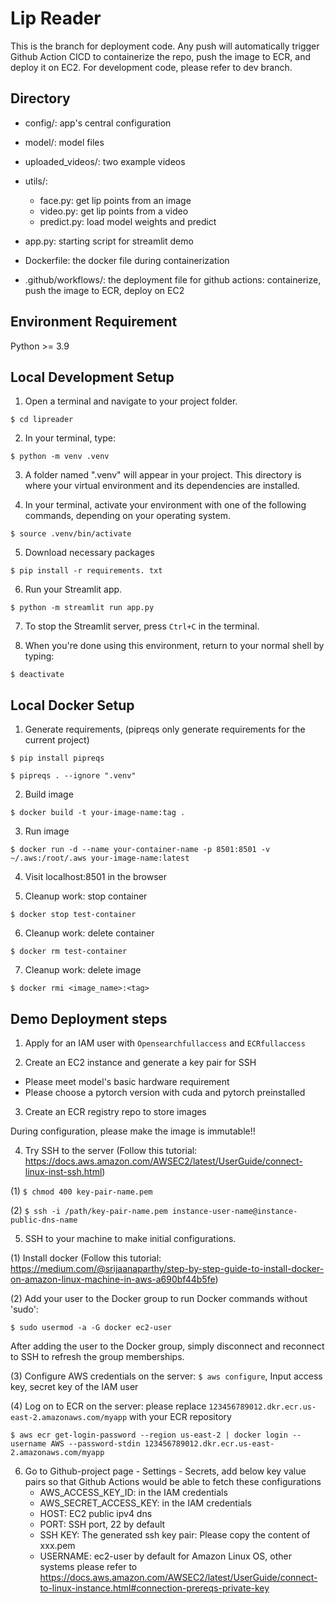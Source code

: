 # Lip Reader
This is the branch for deployment code. Any push will automatically trigger Github Action CICD to containerize the repo, push the image to ECR, and deploy it on EC2.
For development code, please refer to dev branch.

## Directory

- config/: app's central configuration

- model/: model files

- uploaded_videos/: two example videos

- utils/: 
  - face.py: get lip points from an image
  - video.py: get lip points from a video
  - predict.py: load model weights and predict

- app.py: starting script for streamlit demo

- Dockerfile: the docker file during containerization

- .github/workflows/: the deployment file for github actions: containerize, push the image to ECR, deploy on EC2


## Environment Requirement

Python >= 3.9


## Local Development Setup
1. Open a terminal and navigate to your project folder.

`$ cd lipreader`

2. In your terminal, type:

`$ python -m venv .venv`

3. A folder named ".venv" will appear in your project. This directory is where your virtual environment and its dependencies are installed.


4. In your terminal, activate your environment with one of the following commands, depending on your operating system.

`$ source .venv/bin/activate`

5. Download necessary packages

`$ pip install -r requirements. txt`

6. Run your Streamlit app.

`$ python -m streamlit run app.py`

7. To stop the Streamlit server, press `Ctrl+C` in the terminal.


8. When you're done using this environment, return to your normal shell by typing:

`$ deactivate`

## Local Docker Setup

1. Generate requirements, (pipreqs only generate requirements for the current project)

`$ pip install pipreqs`

`$ pipreqs . --ignore ".venv" `

2. Build image

`$ docker build -t your-image-name:tag .`

3. Run image

`$ docker run -d --name your-container-name -p 8501:8501 -v ~/.aws:/root/.aws your-image-name:latest`

4. Visit localhost:8501 in the browser

5. Cleanup work: stop container

`$ docker stop test-container`

6. Cleanup work: delete container

`$ docker rm test-container`

7. Cleanup work: delete image

`$ docker rmi <image_name>:<tag> `

## Demo Deployment steps
1. Apply for an IAM user with `Opensearchfullaccess` and `ECRfullaccess`


2. Create an EC2 instance and generate a key pair for SSH 
- Please meet model's basic hardware requirement
- Please choose a pytorch version with cuda and pytorch preinstalled

3. Create an ECR registry repo to store images
   
During configuration, please make the image is immutable!!

4. Try SSH to the server (Follow this tutorial: https://docs.aws.amazon.com/AWSEC2/latest/UserGuide/connect-linux-inst-ssh.html)

(1) `$ chmod 400 key-pair-name.pem`

(2) `$ ssh -i /path/key-pair-name.pem instance-user-name@instance-public-dns-name`


5. SSH to your machine to make initial configurations.

(1) Install docker (Follow this tutorial: https://medium.com/@srijaanaparthy/step-by-step-guide-to-install-docker-on-amazon-linux-machine-in-aws-a690bf44b5fe)

(2) Add your user to the Docker group to run Docker commands without 'sudo': 

`$ sudo usermod -a -G docker ec2-user`
   
After adding the user to the Docker group, simply disconnect and reconnect to SSH to refresh the group memberships.
   
(3) Configure AWS credentials on the server: `$ aws configure`, Input access key, secret key of the IAM user

(4) Log on to ECR on the server: please replace `123456789012.dkr.ecr.us-east-2.amazonaws.com/myapp` with your ECR repository

`$ aws ecr get-login-password --region us-east-2 | docker login --username AWS --password-stdin 123456789012.dkr.ecr.us-east-2.amazonaws.com/myapp`

6. Go to Github-project page - Settings - Secrets, add below key value pairs so that Github Actions would be able to fetch these configurations
   - AWS_ACCESS_KEY_ID: in the IAM credentials
   - AWS_SECRET_ACCESS_KEY: in the IAM credentials
   - HOST: EC2 public ipv4 dns
   - PORT: SSH port, 22 by default
   - SSH KEY: The generated ssh key pair: Please copy the content of xxx.pem
   - USERNAME: ec2-user by default for Amazon Linux OS, other systems please refer to https://docs.aws.amazon.com/AWSEC2/latest/UserGuide/connect-to-linux-instance.html#connection-prereqs-private-key
